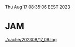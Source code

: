 Thu Aug 17 08:35:06 EEST 2023
# JAM
<a href='./cache/202308/17_08.log'>./cache/202308/17_08.log</a>
